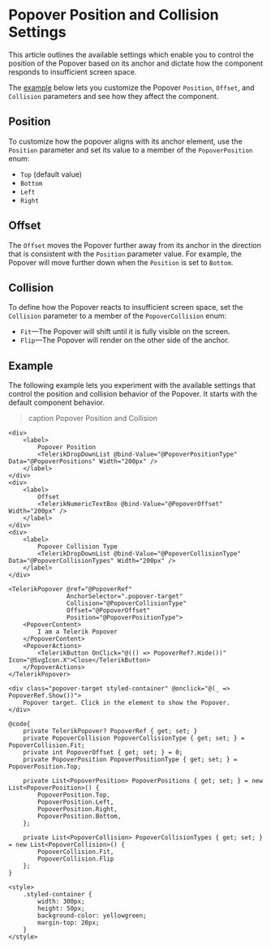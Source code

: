 
# Popover Position and Collision Settings

This article outlines the available settings which enable you to control the position of the Popover based on its anchor and dictate how the component responds to insufficient screen space.

The [example](#example) below lets you customize the Popover `Position`, `Offset`, and `Collision` parameters and see how they affect the component.

## Position

To customize how the popover aligns with its anchor element, use the `Position` parameter and set its value to a member of the `PopoverPosition` enum:

* `Top` (default value)
* `Bottom`
* `Left`
* `Right`

## Offset

The `Offset` moves the Popover further away from its anchor in the direction that is consistent with the `Position` parameter value. For example, the Popover will move further down when the `Position` is set to `Bottom`.

## Collision

To define how the Popover reacts to insufficient screen space, set the `Collision` parameter to a member of the `PopoverCollision` enum:

* `Fit`&mdash;The Popover will shift until it is fully visible on the screen.
* `Flip`&mdash;The Popover will render on the other side of the anchor.

## Example

The following example lets you experiment with the available settings that control the position and collision behavior of the Popover. It starts with the default component behavior.

>caption Popover Position and Collision

````RAZOR
<div>
    <label>
        Popover Position
        <TelerikDropDownList @bind-Value="@PopoverPositionType" Data="@PopoverPositions" Width="200px" />
    </label>
</div>
<div>
    <label>
        Offset
        <TelerikNumericTextBox @bind-Value="@PopoverOffset" Width="200px" />
    </label>
</div>
<div>
    <label>
        Popover Collision Type
        <TelerikDropDownList @bind-Value="@PopoverCollisionType" Data="@PopoverCollisionTypes" Width="200px" />
    </label>
</div>

<TelerikPopover @ref="@PopoverRef"
                AnchorSelector=".popover-target"
                Collision="@PopoverCollisionType"
                Offset="@PopoverOffset"
                Position="@PopoverPositionType">
    <PopoverContent>
        I am a Telerik Popover
    </PopoverContent>
    <PopoverActions>
        <TelerikButton OnClick="@(() => PopoverRef?.Hide())" Icon="@SvgIcon.X">Close</TelerikButton>
    </PopoverActions>
</TelerikPopover>

<div class="popover-target styled-container" @onclick="@(_ => PopoverRef.Show())">
    Popover target. Click in the element to show the Popover.
</div>

@code{
    private TelerikPopover? PopoverRef { get; set; }
    private PopoverCollision PopoverCollisionType { get; set; } = PopoverCollision.Fit;
    private int PopoverOffset { get; set; } = 0;
    private PopoverPosition PopoverPositionType { get; set; } = PopoverPosition.Top;

    private List<PopoverPosition> PopoverPositions { get; set; } = new List<PopoverPosition>() {
        PopoverPosition.Top,
        PopoverPosition.Left,
        PopoverPosition.Right,
        PopoverPosition.Bottom,
    };

    private List<PopoverCollision> PopoverCollisionTypes { get; set; } = new List<PopoverCollision>() {
        PopoverCollision.Fit,
        PopoverCollision.Flip
    };
}

<style>
    .styled-container {
        width: 300px;
        height: 50px;
        background-color: yellowgreen;
        margin-top: 20px;
    }
</style>
````
